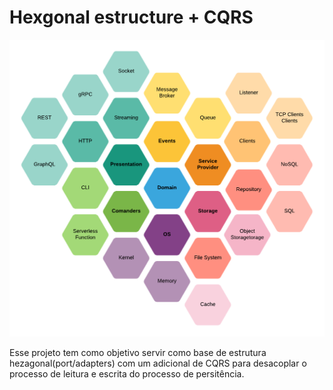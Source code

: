 # Hexgonal estructure + CQRS
![Big Picture](./public/img/bigpicture.png)

Esse projeto tem como objetivo servir como base de estrutura hezagonal(port/adapters) com um adicional de CQRS para desacoplar o processo de leitura e escrita do processo de persitência.

